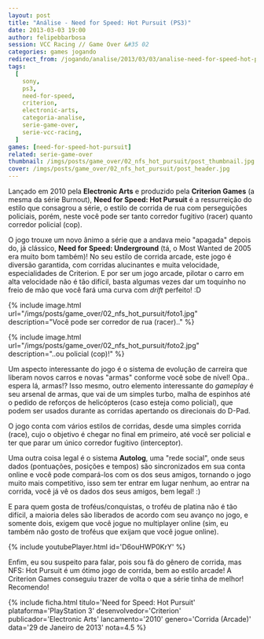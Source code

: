 ```yaml
---
layout: post
title: "Análise - Need for Speed: Hot Pursuit (PS3)"
date: 2013-03-03 19:00
author: felipebbarbosa
session: VCC Racing // Game Over &#35 02
categories: games jogando
redirect_from: /jogando/analise/2013/03/03/analise-need-for-speed-hot-pursuit-ps3.html
tags:
  [
    sony,
    ps3,
    need-for-speed,
    criterion,
    electronic-arts,
    categoria-analise,
    serie-game-over,
    serie-vcc-racing,
  ]
games: [need-for-speed-hot-pursuit]
related: serie-game-over
thumbnail: /imgs/posts/game_over/02_nfs_hot_pursuit/post_thumbnail.jpg
cover: /imgs/posts/game_over/02_nfs_hot_pursuit/post_header.jpg
---
```


Lançado em 2010 pela **Electronic Arts** e produzido pela **Criterion Games** (a mesma da série Burnout), **Need for Speed: Hot Pursuit** é a ressurreição do estilo que consagrou a série, o estilo de corrida de rua com perseguições policiais, porém, neste você pode ser tanto corredor fugitivo (racer) quanto corredor policial (cop).

<!--more-->

O jogo trouxe um novo ânimo a série que a andava meio "apagada" depois do, já clássico, **Need for Speed: Underground** (tá, o Most Wanted de 2005 era muito bom também)! No seu estilo de corrida arcade, este jogo é diversão garantida, com corridas alucinantes e muita velocidade, especialidades de Criterion. E por ser um jogo arcade, pilotar o carro em alta velocidade não é tão difícil, basta algumas vezes dar um toquinho no freio de mão que você fará uma curva com _drift_ perfeito! :D

{% include image.html
  url="/imgs/posts/game_over/02_nfs_hot_pursuit/foto1.jpg"
  description="Você pode ser corredor de rua (racer).." %}

{% include image.html
  url="/imgs/posts/game_over/02_nfs_hot_pursuit/foto2.jpg"
  description="..ou policial (cop)!" %}

Um aspecto interessante do jogo é o sistema de evolução de carreira que liberam novos carros e novas "armas" conforme você sobe de nível! Opa.. espera lá, armas!? Isso mesmo, outro elemento interessante do _gameplay_ é seu arsenal de armas, que vai de um simples turbo, malha de espinhos até o pedido de reforços de helicópteros (caso esteja como policial), que podem ser usados durante as corridas apertando os direcionais do D-Pad.

O jogo conta com vários estilos de corridas, desde uma simples corrida (race), cujo o objetivo é chegar no final em primeiro, até você ser policial e ter que parar um único corredor fugitivo (interceptor).

Uma outra coisa legal é o sistema **Autolog**, uma "rede social", onde seus dados (pontuações, posições e tempos) são sincronizados em sua conta online e você pode compará-los com os dos seus amigos, tornando o jogo muito mais competitivo, isso sem ter entrar em lugar nenhum, ao entrar na corrida, você já vê os dados dos seus amigos, bem legal! :)

E para quem gosta de troféus/conquistas, o troféu de platina não é tão difícil, a maioria deles são liberados de acordo com seu avanço no jogo, e somente dois, exigem que você jogue no multiplayer online (sim, eu também não gosto de troféus que exijam que você jogue online).

{% include youtubePlayer.html id='D6ouHWP0KrY' %}

Enfim, eu sou suspeito para falar, pois sou fã do gênero de corrida, mas NFS: Hot Pursuit é um ótimo jogo de corrida, bem ao estilo arcade! A Criterion Games conseguiu trazer de volta o que a série tinha de melhor! Recomendo!

{% include ficha.html
  titulo='Need for Speed: Hot Pursuit'
  plataforma='PlayStation 3'
  desenvolvedor='Criterion'
  publicador='Electronic Arts'
  lancamento='2010'
  genero='Corrida (Arcade)'
  data='29 de Janeiro de 2013'
  nota=4.5 %}
